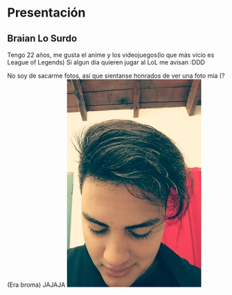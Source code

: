 # Presentación
## **Braian Lo Surdo**

Tengo 22 años, me gusta el anime y los videojuegos(lo que más vicio es League of Legends)
Si algun dia quieren jugar al LoL me avisan :DDD

No soy de sacarme fotos, así que sientanse honrados de ver una foto mia (?
(Era broma) JAJAJA
![FotoMia](foto.png)

